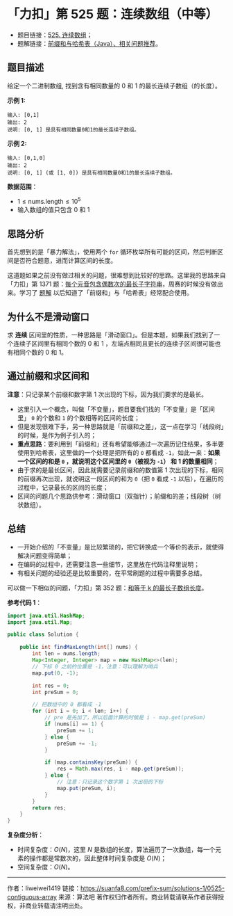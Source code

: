 # 「力扣」第 525 题：连续数组（中等）

- 题目链接：[525. 连续数组](https://leetcode-cn.com/problems/contiguous-array/)；
- 题解链接：[前缀和与哈希表（Java）、相关问题推荐](https://leetcode-cn.com/problems/contiguous-array/solution/qian-zhui-he-chai-fen-ha-xi-biao-java-by-liweiwei1/)。

## 题目描述

给定一个二进制数组, 找到含有相同数量的 0 和 1 的最长连续子数组（的长度）。

**示例 1:**

```
输入: [0,1]
输出: 2
说明: [0, 1] 是具有相同数量0和1的最长连续子数组。
```

**示例 2:**

```
输入: [0,1,0]
输出: 2
说明: [0, 1] (或 [1, 0]) 是具有相同数量0和1的最长连续子数组。
```

**数据范围**：

- $1 \le \text{nums.length} \le 10^5$
- 输入数组的值只包含 $0$ 和 $1$

## 思路分析

首先想到的是「暴力解法」，使用两个 `for` 循环枚举所有可能的区间，然后判断区间是否符合题意，进而计算区间的长度。

这道题如果之前没有做过相关的问题，很难想到比较好的思路。这里我的思路来自「力扣」第 1371 题：[每个元音包含偶数次的最长子字符串](https://leetcode-cn.com/problems/find-the-longest-substring-containing-vowels-in-even-counts/)，周赛的时候没有做出来。学习了 [题解](https://leetcode-cn.com/problems/find-the-longest-substring-containing-vowels-in-even-counts/solution/jian-dan-de-si-lu-by-mnizy/) 以后知道了「前缀和」与「哈希表」经常配合使用。

## 为什么不是滑动窗口

求 **连续** 区间里的性质，一种思路是「滑动窗口」。但是本题，如果我们找到了一个连续子区间里有相同个数的 $0$ 和 $1$ ，左端点相同且更长的连续子区间很可能也有相同个数的 $0$ 和 $1$。

## 通过前缀和求区间和

**注意**：只记录某个前缀和数字第 1 次出现的下标，因为我们要求的是最长。

- 这里引入一个概念，叫做「不变量」，题目要我们找的「不变量」是「区间里」 `0` 的个数和 `1` 的个数相等的区间的长度；
- 但是发现很难下手，另一种思路就是「前缀和之差」，这一点在学习「线段树」的时候，是作为例子引入的；
- **重点思路**：要利用到「前缀和」还有希望能够通过一次遍历记住结果，多半要使用到哈希表，这里做的一个处理是把所有的 `0` 都看成 `-1`，如此一来：**如果一个区间的和是 `0` ，就说明这个区间里的 `0`（被视为 `-1`） 和 1 的数量相同**；
- 由于求的是最长区间，因此就需要记录前缀和的数值第 1 次出现的下标，相同的前缀再次出现，就说明这一段区间的和为 `0`（把 `0` 看成 `-1` 以后），在遍历的过程中，记录最长的区间的长度；
- 区间的问题几个思路供参考：滑动窗口（双指针）；前缀和的差；线段树（树状数组）。

## 总结

- 一开始介绍的「不变量」是比较繁琐的，把它转换成一个等价的表示，就使得解决问题变得简单；
- 在编码的过程中，还需要注意一些细节，这里放在代码注释里说明；
- 有相关问题的经验还是比较重要的，在平常刷题的过程中需要多总结。

可以做一下相似的问题，「力扣」第 352 题：[和等于 k 的最长子数组长度](https://leetcode-cn.com/problems/maximum-size-subarray-sum-equals-k/)。

**参考代码 1**：

```java
import java.util.HashMap;
import java.util.Map;

public class Solution {

    public int findMaxLength(int[] nums) {
        int len = nums.length;
        Map<Integer, Integer> map = new HashMap<>(len);
        // 下标 0 之前的位置是 -1，注意：可以理解为哨兵
        map.put(0, -1);

        int res = 0;
        int preSum = 0;

        // 把数组中的 0 都看成 -1
        for (int i = 0; i < len; i++) {
            // pre 是先加了，所以后面计算的时候是 i - map.get(preSum)
            if (nums[i] == 1) {
                preSum += 1;
            } else {
                preSum += -1;
            }

            if (map.containsKey(preSum)) {
                res = Math.max(res, i - map.get(preSum));
            } else {
                // 注意：只记录这个数字第 1 次出现的下标
                map.put(preSum, i);
            }
        }
        return res;
    }
}
```

**复杂度分析**：

- 时间复杂度：$O(N)$，这里 $N$ 是数组的长度，算法遍历了一次数组，每一个元素的操作都是常数次的，因此整体时间复杂度是 $O(N)$；
- 空间复杂度：$O(N)$。



---

作者：liweiwei1419
链接：https://suanfa8.com/prefix-sum/solutions-1/0525-contiguous-array
来源：算法吧
著作权归作者所有。商业转载请联系作者获得授权，非商业转载请注明出处。
